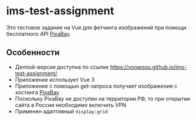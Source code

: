 # ims-test-assignment

Это тестовое задание на Vue для фетчинга изображений при помощи бесплатного API [PixaBay](pixabay.com).

## Особенности
- Деплой-версия доступна по ссылке https://voowoou.github.io/ims-test-assignment/
- Приложение использует Vue 3
- Приложение с помощью get-запроса получает изображения с хостинга [PixaBay](pixabay.com)
- Поскольку PixaBay не доступен на территории РФ, то при открытии сайта в России необходимо включить VPN
- Применен адаптивный `display:grid`

